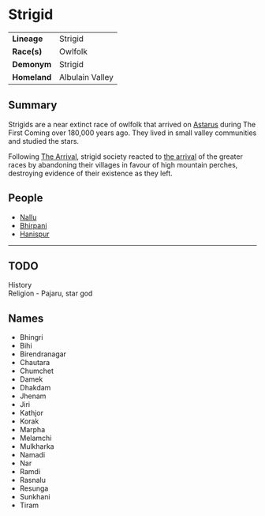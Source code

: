 # Strigid

|||
| --- | --- |
| **Lineage** | Strigid | lineage.1
| **Race(s)** | Owlfolk |
| **Demonym** | Strigid |
| **Homeland** | Albulain Valley |

## Summary

Strigids are a near extinct race of owlfolk that arrived on [Astarus](../planes/astarus.md) during The First Coming over 180,000 years ago. They lived in small valley communities and studied the stars.

Following [The Arrival](../history/events/the-arrival.md), strigid society reacted to [the arrival](../history/events/the-arrival.md) of the greater races by abandoning their villages in favour of high mountain perches, destroying evidence of their existence as they left.

## People

- [Nallu](../characters/nallu.md)
- [Bhirpani](../characters/bhirpani.md)
- [Hanispur](../characters/hanispur.md)

---

## TODO

History  
Religion - Pajaru, star god

## Names

- Bhingri
- Bihi
- Birendranagar
- Chautara
- Chumchet
- Damek
- Dhakdam
- Jhenam
- Jiri
- Kathjor
- Korak
- Marpha
- Melamchi
- Mulkharka
- Namadi
- Nar
- Ramdi
- Rasnalu
- Resunga
- Sunkhani
- Tiram
